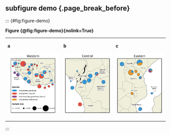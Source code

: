 ## subfigure demo {.page_break_before}

::: {#fig:figure-demo}

**Figure {@fig:figure-demo}{nolink=True}**

<table>
<tr>

<td style="border: none">

**a**

![](images/Western_collection_map.svg)
  
</td>
<td style="border: none">

**b**

![](images/Central_collection_map.svg)

</td>

<td style="border: none">

**c**

![](images/Eastern_collection_map.svg)

</td>

</tr>
</table>

:::